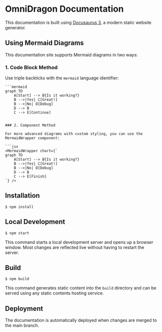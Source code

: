 # OmniDragon Documentation

This documentation is built using [Docusaurus 3](https://docusaurus.io/), a modern static website generator.

## Using Mermaid Diagrams

This documentation site supports Mermaid diagrams in two ways:

### 1. Code Block Method

Use triple backticks with the `mermaid` language identifier:

```
```mermaid
graph TD
    A[Start] --> B{Is it working?}
    B -->|Yes| C[Great!]
    B -->|No| D[Debug]
    D --> B
    C --> E[Continue]
```
```

### 2. Component Method

For more advanced diagrams with custom styling, you can use the MermaidWrapper component:

```jsx
<MermaidWrapper chart={`
graph TD
    A[Start] --> B{Is it working?}
    B -->|Yes| C[Great!]
    B -->|No| D[Debug]
    D --> B
    C --> E[Finish]
`} />
```

## Installation

```
$ npm install
```

## Local Development

```
$ npm start
```

This command starts a local development server and opens up a browser window. Most changes are reflected live without having to restart the server.

## Build

```
$ npm build
```

This command generates static content into the `build` directory and can be served using any static contents hosting service.

## Deployment

The documentation is automatically deployed when changes are merged to the main branch.
